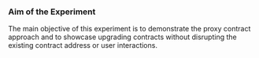### Aim of the Experiment
The main objective of this experiment is to demonstrate the proxy contract approach and to showcase upgrading contracts without disrupting the existing contract address or user interactions.